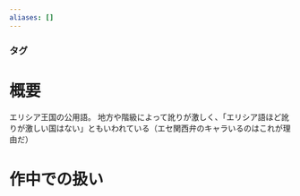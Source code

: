 ```yaml
---
aliases: []
---
```

### タグ
# 概要
エリシア王国の公用語。
地方や階級によって訛りが激しく、「エリシア語ほど訛りが激しい国はない」ともいわれている（エセ関西弁のキャラいるのはこれが理由だ）
# 作中での扱い
